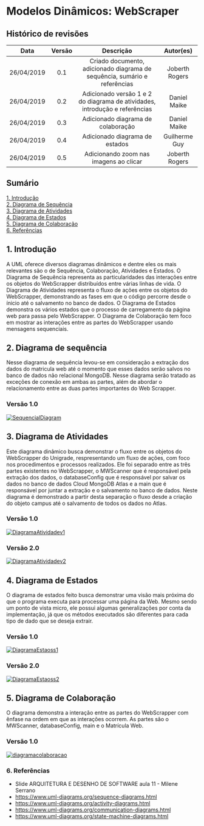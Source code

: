 # Modelos Dinâmicos: WebScraper

## Histórico de revisões
|   Data   |  Versão  |        Descrição       |          Autor(es)          |
|:--------:|:--------:|:----------------------:|:---------------------------:|
| 26/04/2019 | 0.1 | Criado documento, adicionado diagrama de sequência, sumário e referências | Joberth Rogers |
| 26/04/2019 | 0.2 | Adicionado versão 1 e 2 do diagrama de atividades, introdução e referências | Daniel Maike |
| 26/04/2019 | 0.3 | Adicionado diagrama de colaboração | Daniel Maike |
| 26/04/2019 | 0.4 | Adicionado diagrama de estados | Guilherme Guy |
| 26/04/2019 | 0.5 | Adicionando zoom nas imagens ao clicar | Joberth Rogers |

## Sumário

[1. Introdução](#1-introducao) <br>
[2. Diagrama de Sequência](#2-diagrama-de-sequencia) <br>
[3. Diagrama de Atividades](#3-diagrama-de-atividades) <br>
[4. Diagrama de Estados](#4-diagrama-de-estados) <br>
[5. Diagrama de Colaboração](#5-diagrama-de-colaboracao) <br>
[6. Referências](#6-referencias) <br>

## 1. Introdução

A UML oferece diversos diagramas dinâmicos e dentre eles os mais relevantes são o de Sequência, Colaboração, Atividades e Estados.
O Diagrama de Sequência representa as particularidades das interações entre os objetos do WebScrapper distribuídos entre várias linhas de vida.
O Diagrama de Atividades representa o fluxo de ações entre os objetos do WebScrapper, demonstrando as fases em que o código percorre desde o ínicio até o salvamento no banco de dados.
O Diagrama de Estados demonstra os vários estados que o processo de carregamento da página web para passa pelo WebScrapper.
O Diagrama de Colaboração tem foco em mostrar as interações entre as partes do WebScrapper usando mensagens sequenciais.

## 2. Diagrama de sequência

Nesse diagrama de sequência levou-se em consideração a extração dos dados do matricula web até o momento que esses dados serão salvos no banco de dados não relacional MongoDB. Nesse diagrama serão tratado as exceções de conexão em ambas as partes,  além de abordar o relacionamento entre as duas partes importantes do Web Scrapper.

### Versão 1.0

[![SequencialDiagram](img/webScrapperSequentialDiagram.jpeg)](img/webScrapperSequentialDiagram.jpeg)

## 3. Diagrama de Atividades

Este diagrama dinâmico busca demonstrar o fluxo entre os objetos do WebScrapper do Unigrade, respresentando um fluxo de ações, com foco nos procedimentos e processos realizados. Ele foi separado entre as três partes existentes no WebScrapper, o MWScanner que é responsável pela extração dos dados, o databaseConfig que é responsável por salvar os dados no banco de dados Cloud MongoDB Atlas e a main que é responsável por juntar a extração e o salvamento no banco de dados. Neste diagrama é demonstrado a partir desta separação o fluxo desde a criação do objeto campus até o salvamento de todos os dados no Atlas.

### Versão 1.0

[![DiagramaAtividadev1](img/ActivityDiagram.png)](img/ActivityDiagram.png)

### Versão 2.0

[![DiagramaAtividadev2](img/diagramadeatividades.png)](img/diagramadeatividades.png)

## 4. Diagrama de Estados

O diagrama de estados feito busca demonstrar uma visão mais próxima do que o programa executa para processar uma página da Web. Mesmo sendo um ponto de vista micro, ele possui algumas generalizações por conta da implementação, já que os métodos executados são diferentes para cada tipo de dado que se deseja extrair.

### Versão 1.0

[![DiagramaEstaoss1](img/webscraper_estadosV1.jpg)](img/webscraper_estadosV1.jpg)

### Versão 2.0

[![DiagramaEstaoss2](img/webscraper_estadosV2.png)](img/webscraper_estadosV2.png)

## 5. Diagrama de Colaboração

O diagrama demonstra a interação entre as partes do WebScrapper com ênfase na ordem em que as interações ocorrem. As partes são o MWScanner, databaseConfig, main e o Matrícula Web.

### Versão 1.0

[![diagramacolaboracao](img/diagramacolaboracao.png)](img/diagramacolaboracao.png)

### 6. Referências

* Slide ARQUITETURA E DESENHO DE SOFTWARE aula 11 - Milene Serrano <br>
* <https://www.uml-diagrams.org/sequence-diagrams.html> <br>
* <https://www.uml-diagrams.org/activity-diagrams.html> <br>
* <https://www.uml-diagrams.org/communication-diagrams.html> <br>
* <https://www.uml-diagrams.org/state-machine-diagrams.html> <br>